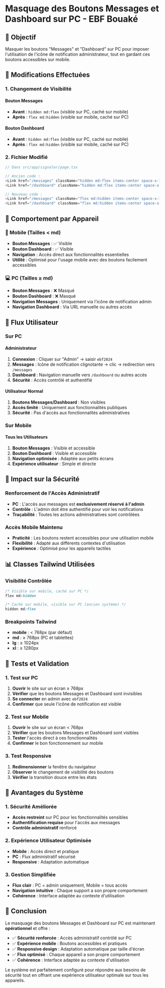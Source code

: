 # Masquage des Boutons Messages et Dashboard sur PC - EBF Bouaké

## 🎯 Objectif

Masquer les boutons "Messages" et "Dashboard" sur PC pour imposer l'utilisation de l'icône de notification administrateur, tout en gardant ces boutons accessibles sur mobile.

## 🔄 Modifications Effectuées

### 1. Changement de Visibilité

#### Bouton Messages
- **Avant** : `hidden md:flex` (visible sur PC, caché sur mobile)
- **Après** : `flex md:hidden` (visible sur mobile, caché sur PC)

#### Bouton Dashboard
- **Avant** : `hidden md:flex` (visible sur PC, caché sur mobile)
- **Après** : `flex md:hidden` (visible sur mobile, caché sur PC)

### 2. Fichier Modifié

```typescript
// Dans src/app/signaler/page.tsx

// Ancien code :
<Link href="/messages" className="hidden md:flex items-center space-x-1 bg-blue-100...">
<Link href="/dashboard" className="hidden md:flex items-center space-x-1 bg-green-100...">

// Nouveau code :
<Link href="/messages" className="flex md:hidden items-center space-x-1 bg-blue-100...">
<Link href="/dashboard" className="flex md:hidden items-center space-x-1 bg-green-100...">
```

## 📱 Comportement par Appareil

### 📱 Mobile (Tailles < md)
- **Bouton Messages** : ✅ Visible
- **Bouton Dashboard** : ✅ Visible
- **Navigation** : Accès direct aux fonctionnalités essentielles
- **Utilité** : Optimisé pour l'usage mobile avec des boutons facilement accessibles

### 💻 PC (Tailles ≥ md)
- **Bouton Messages** : ❌ Masqué
- **Bouton Dashboard** : ❌ Masqué
- **Navigation Messages** : Uniquement via l'icône de notification admin
- **Navigation Dashboard** : Via URL manuelle ou autres accès

## 🎯 Flux Utilisateur

### Sur PC

#### Administrateur
1. **Connexion** : Cliquer sur "Admin" → saisir `ebf2024`
2. **Messages** : Icône de notification clignotante → clic → redirection vers `/messages`
3. **Dashboard** : Navigation manuelle vers `/dashboard` ou autres accès
4. **Sécurité** : Accès contrôlé et authentifié

#### Utilisateur Normal
1. **Boutons Messages/Dashboard** : Non visibles
2. **Accès limité** : Uniquement aux fonctionnalités publiques
3. **Sécurité** : Pas d'accès aux fonctionnalités administratives

### Sur Mobile

#### Tous les Utilisateurs
1. **Bouton Messages** : Visible et accessible
2. **Bouton Dashboard** : Visible et accessible
3. **Navigation optimisée** : Adaptée aux petits écrans
4. **Expérience utilisateur** : Simple et directe

## 🔐 Impact sur la Sécurité

### Renforcement de l'Accès Administratif
- **PC** : L'accès aux messages est **exclusivement réservé à l'admin**
- **Contrôle** : L'admin doit être authentifié pour voir les notifications
- **Traçabilité** : Toutes les actions administratives sont contrôlées

### Accès Mobile Maintenu
- **Praticité** : Les boutons restent accessibles pour une utilisation mobile
- **Flexibilité** : Adapté aux différents contextes d'utilisation
- **Expérience** : Optimisé pour les appareils tactiles

## 📊 Classes Tailwind Utilisées

### Visibilité Contrôlée
```css
/* Visible sur mobile, caché sur PC */
flex md:hidden

/* Caché sur mobile, visible sur PC (ancien système) */
hidden md:flex
```

### Breakpoints Tailwind
- **mobile** : < 768px (par défaut)
- **md** : ≥ 768px (PC et tablettes)
- **lg** : ≥ 1024px
- **xl** : ≥ 1280px

## 🧪 Tests et Validation

### 1. Test sur PC
1. **Ouvrir** le site sur un écran ≥ 768px
2. **Vérifier** que les boutons Messages et Dashboard sont invisibles
3. **Se connecter** en admin avec `ebf2024`
4. **Confirmer** que seule l'icône de notification est visible

### 2. Test sur Mobile
1. **Ouvrir** le site sur un écran < 768px
2. **Vérifier** que les boutons Messages et Dashboard sont visibles
3. **Tester** l'accès direct à ces fonctionnalités
4. **Confirmer** le bon fonctionnement sur mobile

### 3. Test Responsive
1. **Redimensionner** la fenêtre du navigateur
2. **Observer** le changement de visibilité des boutons
3. **Vérifier** la transition douce entre les états

## 🚀 Avantages du Système

### 1. Sécurité Améliorée
- **Accès restreint** sur PC pour les fonctionnalités sensibles
- **Authentification requise** pour l'accès aux messages
- **Contrôle administratif** renforcé

### 2. Expérience Utilisateur Optimisée
- **Mobile** : Accès direct et pratique
- **PC** : Flux administratif sécurisé
- **Responsive** : Adaptation automatique

### 3. Gestion Simplifiée
- **Flux clair** : PC = admin uniquement, Mobile = tous accès
- **Navigation intuitive** : Chaque support a son propre comportement
- **Cohérence** : Interface adaptée au contexte d'utilisation

## 📝 Conclusion

Le masquage des boutons Messages et Dashboard sur PC est maintenant **opérationnel** et offre :

- ✅ **Sécurité renforcée** : Accès administratif contrôlé sur PC
- ✅ **Expérience mobile** : Boutons accessibles et pratiques
- ✅ **Responsive design** : Adaptation automatique par taille d'écran
- ✅ **Flux optimisé** : Chaque appareil a son propre comportement
- ✅ **Cohérence** : Interface adaptée au contexte d'utilisation

Le système est parfaitement configuré pour répondre aux besoins de sécurité tout en offrant une expérience utilisateur optimale sur tous les appareils.
